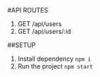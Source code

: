 #API ROUTES

1. GET /api/users
2. GET /api/users/:id

##SETUP
1. Install dependency
```npm i```
2. Run the project
```npm start```